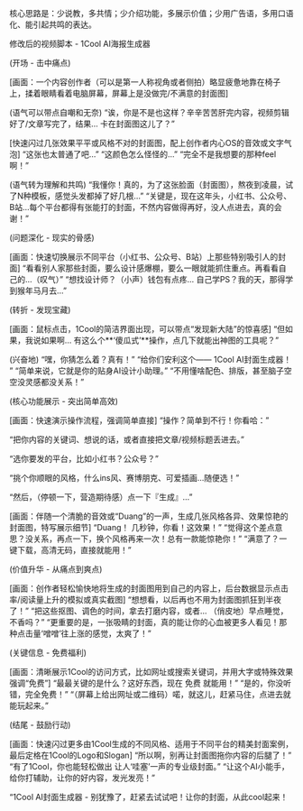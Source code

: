 
核心思路是：少说教，多共情；少介绍功能，多展示价值；少用广告语，多用口语化、能引起共鸣的表达。

修改后的视频脚本 - 1Cool AI海报生成器

(开场 - 击中痛点)

[画面：一个内容创作者（可以是第一人称视角或者侧拍）略显疲惫地靠在椅子上，揉着眼睛看着电脑屏幕，屏幕上是没做完/不满意的封面图]

(语气可以带点自嘲和无奈)
“诶，你是不是也这样？辛辛苦苦肝完内容，视频剪辑好了/文章写完了，结果… 卡在封面图这儿了？”

[快速闪过几张效果平平或风格不对的封面图，配上创作者内心OS的音效或文字气泡]
“这张也太普通了吧…”
“这颜色怎么怪怪的…”
“完全不是我想要的那种feel啊！”

(语气转为理解和共鸣)
“我懂你！真的，为了这张脸面（封面图），熬夜到凌晨，试了N种模板，感觉头发都掉了好几根…”
“关键是，现在这年头，小红书、公众号、B站…每个平台都得有张能打的封面，不然内容做得再好，没人点进去，真的会谢！”

(问题深化 - 现实的骨感)

[画面：快速切换展示不同平台（小红书、公众号、B站）上那些特别吸引人的封面]
“看看别人家那些封面，要么设计感爆棚，要么一眼就能抓住重点。再看看自己的…（叹气）”
“想找设计师？（小声）钱包有点疼… 自己学PS？我的天，那得学到猴年马月去…”

(转折 - 发现宝藏)

[画面：鼠标点击，1Cool的简洁界面出现，可以带点“发现新大陆”的惊喜感]
“但如果，我说如果啊… 有这么个**‘傻瓜式’**操作，点几下就能出神图的工具呢？”

(兴奋地)
“嘿，你猜怎么着？真有！”
“给你们安利这个—— 1Cool AI封面生成器！ ”
“简单来说，它就是你的贴身AI设计小助理。”
“不用懂啥配色、排版，甚至脑子空空没灵感都没关系！”

(核心功能展示 - 突出简单高效)

[画面：快速演示操作流程，强调简单直接]
“操作？简单到不行！你看哈：”

“把你内容的关键词、想说的话，或者直接把文章/视频标题丢进去。”

“选你要发的平台，比如小红书？公众号？”

“挑个你顺眼的风格，什么ins风、赛博朋克、可爱插画…随便选！”

“然后，（停顿一下，营造期待感）点一下『生成』…”

[画面：伴随一个清脆的音效或“Duang”的一声，生成几张风格各异、效果惊艳的封面图，特写展示细节]
“Duang！ 几秒钟，你看！这效果！”
“觉得这个差点意思？没关系，再点一下，换个风格再来一次！总有一款能惊艳你！”
“满意了？一键下载，高清无码，直接就能用！”

(价值升华 - 从痛点到爽点)

[画面：创作者轻松愉快地将生成的封面图用到自己的内容上，后台数据显示点击率/阅读量上升的模拟或真实截图]
“想想看，以后再也不用为封面图抓狂到半夜了！”
“把这些抠图、调色的时间，拿去打磨内容，或者… （俏皮地）早点睡觉，不香吗？”
“更重要的是，一张吸睛的封面，真的能让你的心血被更多人看见！那种点击量‘噌噌’往上涨的感觉，太爽了！”

(关键信息 - 免费福利)

[画面：清晰展示1Cool的访问方式，比如网址或搜索关键词，并用大字或特殊效果强调“免费”]
“最最关键的是什么？这好东西，现在 免费 就能用！”
“是的，你没听错，完全免费！”
“（屏幕上给出网址或二维码）喏，就这儿，赶紧马住，点进去就能玩起来。”

(结尾 - 鼓励行动)

[画面：快速闪过更多由1Cool生成的不同风格、适用于不同平台的精美封面案例，最后定格在1Cool的Logo和Slogan]
“所以啊，别再让封面图拖你内容的后腿了！”
“有了1Cool，你也能轻松做出 让人‘哇塞’一声的专业级封面。”
“让这个AI小能手，给你打辅助，让你的好内容，发光发亮！”

“1Cool AI封面生成器 - 别犹豫了，赶紧去试试吧！让你的封面，从此cool起来！